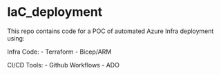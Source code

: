 # IaC_deployment
This repo contains code for a POC of automated Azure Infra deployment using:

Infra Code:
    - Terraform
    - Bicep/ARM

CI/CD Tools:
    - Github Workflows
    - ADO